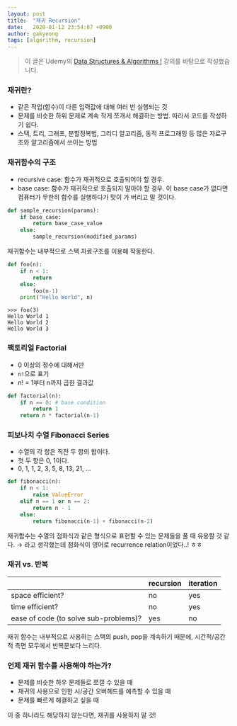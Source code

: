 ```yaml
---
layout: post
title:  "재귀 Recursion"
date:   2020-01-12 23:54:07 +0900
author: gakyeong
tags: [algorithm, recursion]
---
```


> 이 글은 Udemy의 [Data Structures & Algorithms !](https://www.udemy.com/course/learn-data-structure-algorithms-with-java-interview/) 강의를 바탕으로 작성했습니다.

### 재귀란?
* 같은 작업(함수)이 다른 입력값에 대해 여러 번 실행되는 것
* 문제를 비슷한 하위 문제로 계속 작게 쪼개서 해결하는 방법. 따라서 코드를 작성하기 쉽다.
* 스택, 트리, 그래프, 분할정복법, 그리디 알고리즘, 동적 프로그래밍 등 많은 자료구조와 알고리즘에서 쓰이는 방법

### 재귀함수의 구조
* recursive case: 함수가 재귀적으로 호출되어야 할 경우.
* base case: 함수가 재귀적으로 호출되지 말아야 할 경우. 이 base case가 없다면 컴퓨터가 무한히 함수를 실행하다가 맛이 가 버리고 말 것이다.

```python
def sample_recursion(params):
    if base_case:
        return base_case_value
    else:
        sample_recursion(modified_params)
```

재귀함수는 내부적으로 스택 자료구조를 이용해 작동한다.

```python
def foo(n):
    if n < 1:
        return
    else:
        foo(n-1)
    print("Hello World", n)
```

```shell
>>> foo(3)
Hello World 1
Hello World 2
Hello World 3
```

### 팩토리얼 Factorial

* 0 이상의 정수에 대해서만
* `n!`으로 표기
* n! = 1부터 n까지 곱한 결과값

```python
def factorial(n):
    if n == 0: # base condition
        return 1
    return n * factorial(n-1)
```

### 피보나치 수열 Fibonacci Series

* 수열의 각 항은 직전 두 항의 합이다.
* 첫 두 항은 0, 1이다.
* 0, 1, 1, 2, 3, 5, 8, 13, 21, ...

```python
def fibonacci(n):
    if n < 1:
        raise ValueError
    elif n == 1 or n == 2:
        return n - 1
    else:
        return fibonacci(n-1) + fibonacci(n-2)
```

재귀함수는 수열의 점화식과 같은 형식으로 표현할 수 있는 문제들을 풀 때 유용할 것 같다. → 라고 생각했는데 점화식이 영어로 recurrence relation이었다..! ㅎㅎ

### 재귀 vs. 반복

| | recursion | iteration |
| --- | --- | --- |
| space efficient? | no | yes |
| time efficient? | no | yes |
| ease of code (to solve sub-problems)? | yes | no |

재귀 함수는 내부적으로 사용하는 스택의 push, pop을 계속하기 때문에, 시간적/공간적 측면 모두에서 반복문보다 느리다.

### 언제 재귀 함수를 사용해야 하는가?
- 문제를 비슷한 하우 문제들로 쪼갤 수 있을 때
- 재귀의 사용으로 인한 시/공간 오버헤드를 예측할 수 있을 때
- 문제를 빠르게 해결하고 싶을 때

이 중 하나라도 해당하지 않는다면, 재귀를 사용하지 말 것!
